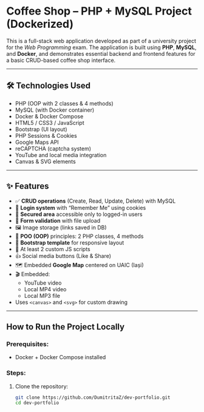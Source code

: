 # Coffee Shop – PHP + MySQL Project (Dockerized)

This is a full-stack web application developed as part of a university project for the *Web Programming* exam. The application is built using **PHP**, **MySQL**, and **Docker**, and demonstrates essential backend and frontend features for a basic CRUD-based coffee shop interface.

---

## 🛠 Technologies Used

- PHP (OOP with 2 classes & 4 methods)
- MySQL (with Docker container)
- Docker & Docker Compose
- HTML5 / CSS3 / JavaScript
- Bootstrap (UI layout)
- PHP Sessions & Cookies
- Google Maps API
- reCAPTCHA (captcha system)
- YouTube and local media integration
- Canvas & SVG elements

---

## ✨ Features

- ✅ **CRUD operations** (Create, Read, Update, Delete) with MySQL
- 🔐 **Login system** with “Remember Me” using cookies
- 🔏 **Secured area** accessible only to logged-in users
- 🎯 **Form validation** with file upload
- 🖼️ Image storage (links saved in DB)
- 🧠 **POO (OOP)** principles: 2 PHP classes, 4 methods
- 🎨 **Bootstrap template** for responsive layout
- 🔄 At least 2 custom JS scripts
- 👍 Social media buttons (Like & Share)
- 🗺️ Embedded **Google Map** centered on UAIC (Iași)
- 🎬 Embedded:
  - YouTube video
  - Local MP4 video
  - Local MP3 file
-  Uses `<canvas>` and `<svg>` for custom drawing

---

## How to Run the Project Locally

### Prerequisites:
- Docker + Docker Compose installed

### Steps:

1. Clone the repository:
   ```bash
   git clone https://github.com/DumitritaZ/dev-portfolio.git
   cd dev-portfolio
